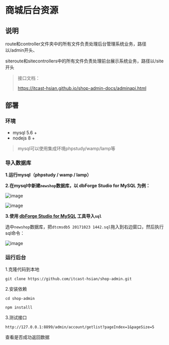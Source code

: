 # 商城后台资源



## 说明

route和controller文件夹中的所有文件负责处理后台管理系统业务，路径以/admin开头、

siteroute和sitecontrollers中的所有文件负责处理前台展示系统业务，路径以/site开头

> 接口文档：
>
> https://itcast-hsian.github.io/shop-admin-docs/adminapi.html



## 部署

### 环境

- mysql 5.6 +
- nodejs 8 +

> mysql可以使用集成环境phpstudy/wamp/lamp等



### 导入数据库

**1.运行mysql（phpstudy / wamp / lamp）**

**2.在mysql中新建`newshop`数据库，以 dbForge Studio for MySQL 为例：**

 ![image](https://itcast-hsian.github.io/shop-admin-docs/img/QQ%E5%9B%BE%E7%89%8720190221162022.png)



 ![image](https://itcast-hsian.github.io/shop-admin-docs/img/QQ%E5%9B%BE%E7%89%8720190221162115.png)


**3.使用 [dbForge Studio for MySQL](https://www.devart.com/dbforge/mysql/studio/download.html) 工具导入`sql`**

选中`newshop`数据库，把`dtcmsdb5 20171023 1442.sql`拖入到右边窗口，然后执行sql命令：

 ![image](https://itcast-hsian.github.io/shop-admin-docs/img/QQ%E5%9B%BE%E7%89%8720190221162605.png)




### 运行后台

1.克隆代码到本地

```
git clone https://github.com/itcast-hsian/shop-admin.git
```

2.安装依赖

```
cd shop-admin
```

```
npm installl
```

3.测试接口

```
http://127.0.0.1:8899/admin/account/getlist?pageIndex=1&pageSize=5
```

查看是否成功返回数据



